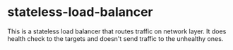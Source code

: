 # stateless-load-balancer
This is a stateless load balancer that routes traffic on network layer. It does health check to the targets and doesn't send traffic to the unhealthy ones.
